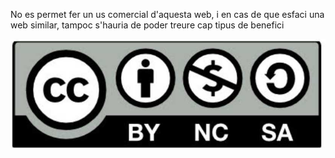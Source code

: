 No es permet fer un us comercial d'aquesta web, i en cas de que esfaci una web similar, tampoc s'hauria de poder treure cap tipus de benefici

![alt text](custom/cccccccccccc.png)